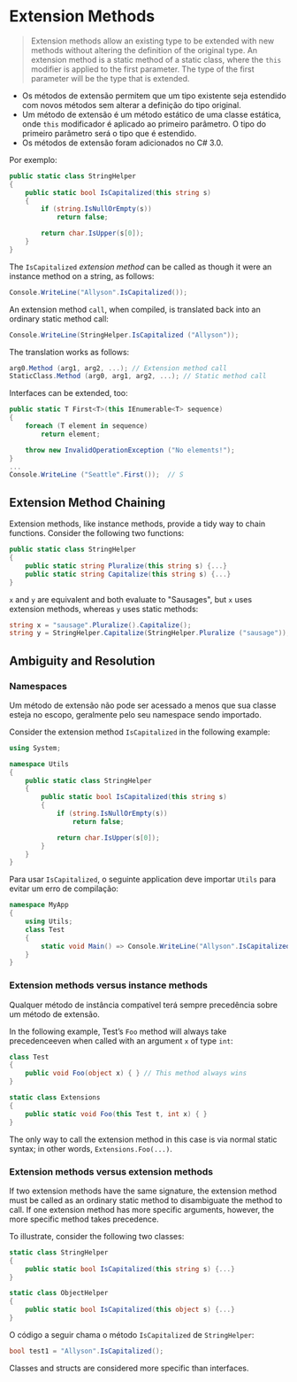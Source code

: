 # Extension Methods

> Extension methods allow an existing type to be extended with new methods without altering the definition of the original type. An extension method is a static method of a static class, where the `this` modifier is applied to the first parameter. The type of the first parameter will be the type that is extended.

- Os métodos de extensão permitem que um tipo existente seja estendido com novos métodos sem alterar a definição do tipo original.
- Um método de extensão é um método estático de uma classe estática, onde `this` modificador é aplicado ao primeiro parâmetro. O tipo do primeiro parâmetro será o tipo que é estendido.
- Os métodos de extensão foram adicionados no C# 3.0.

Por exemplo:

```csharp
public static class StringHelper
{
    public static bool IsCapitalized(this string s)
    {
        if (string.IsNullOrEmpty(s))
            return false;

        return char.IsUpper(s[0]);
    }
}
```

The `IsCapitalized` *extension method* can be called as though it were an instance method on a string, as follows:

```csharp
Console.WriteLine("Allyson".IsCapitalized());
```

An extension method `call`, when compiled, is translated back into an ordinary static method call:

```csharp
Console.WriteLine(StringHelper.IsCapitalized ("Allyson"));
```

The translation works as follows:

```csharp
arg0.Method (arg1, arg2, ...); // Extension method call
StaticClass.Method (arg0, arg1, arg2, ...); // Static method call
```

Interfaces can be extended, too:

```csharp
public static T First<T>(this IEnumerable<T> sequence)
{
    foreach (T element in sequence)
        return element;

    throw new InvalidOperationException ("No elements!");
}
...
Console.WriteLine ("Seattle".First());  // S
```

## Extension Method Chaining

Extension methods, like instance methods, provide a tidy way to chain functions. Consider the following two functions:

```csharp
public static class StringHelper
{
    public static string Pluralize(this string s) {...}
    public static string Capitalize(this string s) {...}
}
```

`x` and `y` are equivalent and both evaluate to "Sausages", but `x` uses extension methods, whereas `y` uses static methods:

```csharp
string x = "sausage".Pluralize().Capitalize();
string y = StringHelper.Capitalize(StringHelper.Pluralize ("sausage"));
```

## Ambiguity and Resolution

### Namespaces

Um método de extensão não pode ser acessado a menos que sua classe esteja no escopo, geralmente pelo seu namespace sendo importado.

Consider the extension method `IsCapitalized` in the following example:

```csharp
using System;

namespace Utils
{
    public static class StringHelper
    {
        public static bool IsCapitalized(this string s)
        {
            if (string.IsNullOrEmpty(s))
                return false;

            return char.IsUpper(s[0]);
        }
    }
}
```

Para usar `IsCapitalized`, o seguinte application deve importar `Utils` para evitar um erro de compilação:

```csharp
namespace MyApp
{
    using Utils;
    class Test
    {
        static void Main() => Console.WriteLine("Allyson".IsCapitalized());
    }
}
```

### Extension methods versus instance methods

Qualquer método de instância compatível terá sempre precedência sobre um método de extensão.

In the following example, Test’s `Foo` method will always take precedenceeven when called with an argument `x` of type `int`:

```csharp
class Test
{
    public void Foo(object x) { } // This method always wins
}

static class Extensions
{
    public static void Foo(this Test t, int x) { }
}
```

The only way to call the extension method in this case is via normal static syntax; in other words, `Extensions.Foo(...)`.

### Extension methods versus extension methods

If two extension methods have the same signature, the extension method must be called as an ordinary static method to disambiguate the method to call. If one extension method has more specific arguments, however, the more specific method takes precedence.

To illustrate, consider the following two classes:

```csharp
static class StringHelper
{
    public static bool IsCapitalized(this string s) {...}
}

static class ObjectHelper
{
    public static bool IsCapitalized(this object s) {...}
}
```

O código a seguir chama o método `IsCapitalized` de `StringHelper`:

```csharp
bool test1 = "Allyson".IsCapitalized();
```

Classes and structs are considered more specific than interfaces.
